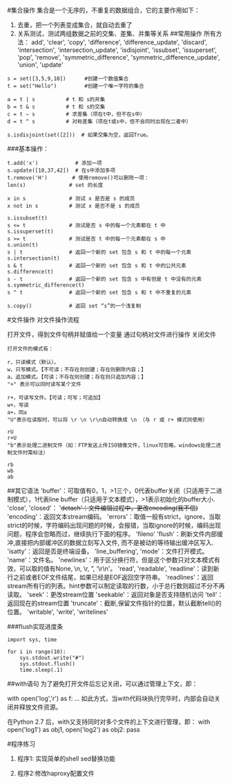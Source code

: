 #集合操作
集合是一个无序的，不重复的数据组合，它的主要作用如下：

1. 去重，把一个列表变成集合，就自动去重了
1. 关系测试，测试两组数据之前的交集、差集、并集等关系
##常用操作
所有方法：
add', 'clear', 'copy', 'difference', 'difference_update', 'discard', 'intersection', 'intersection_update', 'isdisjoint', 'issubset', 'issuperset', 'pop', 'remove', 'symmetric_difference', 'symmetric_difference_update', 'union', 'update'

```
s = set([3,5,9,10])      #创建一个数值集合  
t = set("Hello")         #创建一个唯一字符的集合  

a = t | s          # t 和 s的并集   
b = t & s          # t 和 s的交集   
c = t – s          # 求差集（项在t中，但不在s中）  
d = t ^ s          # 对称差集（项在t或s中，但不会同时出现在二者中）

s.isdisjoint(set([2]))  # 如果交集为空，返回True。
```

###基本操作：  
```
t.add('x')            # 添加一项  
s.update([10,37,42])  # 在s中添加多项  
t.remove('H')        # 使用remove()可以删除一项：
len(s)              # set 的长度
  
x in s              # 测试 x 是否是 s 的成员  
x not in s          # 测试 x 是否不是 s 的成员
  
s.issubset(t)  
s <= t              # 测试是否 s 中的每一个元素都在 t 中  
s.issuperset(t)  
s >= t              # 测试是否 t 中的每一个元素都在 s 中  
s.union(t)  
s | t               # 返回一个新的 set 包含 s 和 t 中的每一个元素  
s.intersection(t)  
s & t               # 返回一个新的 set 包含 s 和 t 中的公共元素  
s.difference(t)  
s - t               # 返回一个新的 set 包含 s 中有但是 t 中没有的元素  
s.symmetric_difference(t)  
s ^ t               # 返回一个新的 set 包含 s 和 t 中不重复的元素  

s.copy()            # 返回 set “s”的一个浅复制
```

#文件操作
对文件操作流程

打开文件，得到文件句柄并赋值给一个变量
通过句柄对文件进行操作
关闭文件
```
打开文件的模式有：

r，只读模式（默认）。
w，只写模式。【不可读；不存在则创建；存在则删除内容；】
a，追加模式。【可读；不存在则创建；存在则只追加内容；】
"+" 表示可以同时读写某个文件

r+，可读写文件。【可读；可写；可追加】
w+，写读
a+，同a
"U"表示在读取时，可以将 \r \n \r\n自动转换成 \n （与 r 或 r+ 模式同使用）

rU
r+U
"b"表示处理二进制文件（如：FTP发送上传ISO镜像文件，linux可忽略，windows处理二进制文件时需标注）

rb
wb
ab
```
##其它语法
'buffer'：可取值有0，1，>1三个，0代表buffer关闭（只适用于二进制模式），1代表line buffer（只适用于文本模式），>1表示初始化的buffer大小.
'close', 
'closed'： 
'~~detach'：文件编辑过程中，更改encoding(我不信)~~
'encoding'：返回文本stream编码。
'errors'：取值一般有strict，ignore，当取strict的时候，字符编码出现问题的时候，会报错，当取ignore的时候，编码出现问题，程序会忽略而过，继续执行下面的程序。
'fileno'
'flush'：刷新文件内部缓冲,直接把内部缓冲区的数据立刻写入文件, 而不是被动的等待输出缓冲区写入.
'isatty'：返回是否是终端设备。
'line_buffering', 
'mode'：文件打开模式。
'name'：文件名。
'newlines'：用于区分换行符，但是这个参数只对文本模式有效，可以取的值有None, \n, \r, ”, ‘\r\n'。
'read', 'readable', 'readline'：读到新行之前或者EOF文件结尾，如果已经是EOF返回空字符串。
'readlines'：返回stream所有行的列表。hint参数可以制定读取的行数，小于总行数则超过不分不再读取。
'seek'：更改stream位置
'seekable'：返回对象是否支持随机访问
'tell'：返回现在的stream位置
'truncate'：截断,保留文件指针的位置，默认截断tell()的位置。
'writable', 'write', 'writelines'

###flush实现进度条
```
import sys, time

for i in range(10):
    sys.stdout.write("#")
    sys.stdout.flush()
    time.sleep(.1)
```

##with语句
为了避免打开文件后忘记关闭，可以通过管理上下文，即：

with open('log','r') as f:
    ...
如此方式，当with代码块执行完毕时，内部会自动关闭并释放文件资源。

在Python 2.7 后，with又支持同时对多个文件的上下文进行管理，即：
with open('log1') as obj1, open('log2') as obj2:
    pass

#程序练习　　

1. 程序1: 实现简单的shell sed替换功能

1. 程序2:修改haproxy配置文件 


